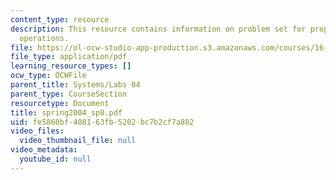 ```yaml
---
content_type: resource
description: This resource contains information on problem set for propulsion, payload,
  operations.
file: https://ol-ocw-studio-app-production.s3.amazonaws.com/courses/16-01-unified-engineering-i-ii-iii-iv-fall-2005-spring-2006/fe5860bf408163fb5202bc7b2cf7a802_spring2004_sp8.pdf
file_type: application/pdf
learning_resource_types: []
ocw_type: OCWFile
parent_title: Systems/Labs 04
parent_type: CourseSection
resourcetype: Document
title: spring2004_sp8.pdf
uid: fe5860bf-4081-63fb-5202-bc7b2cf7a802
video_files:
  video_thumbnail_file: null
video_metadata:
  youtube_id: null
---
```

